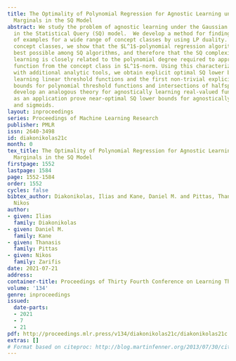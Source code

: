 ```yaml
---
title: The Optimality of Polynomial Regression for Agnostic Learning under Gaussian
  Marginals in the SQ Model
abstract: We study the problem of agnostic learning under the Gaussian distribution
  in the Statistical Query (SQ) model.  We develop a method for finding hard families
  of examples for a wide range of concept classes by using LP duality.  For Boolean-valued
  concept classes, we show that the $L^1$-polynomial regression algorithm is essentially
  best possible among SQ algorithms, and therefore that the SQ complexity of agnostic
  learning is closely related to the polynomial degree required to approximate any
  function from the concept class in $L^1$-norm. Using this characterization along
  with additional analytic tools, we obtain explicit optimal SQ lower bounds for agnostically
  learning linear threshold functions and the first non-trivial explicit SQ lower
  bounds for polynomial threshold functions and intersections of halfspaces. We also
  develop an analogous theory for agnostically learning real-valued functions, and
  as an application prove near-optimal SQ lower bounds for agnostically learning ReLUs
  and sigmoids.
layout: inproceedings
series: Proceedings of Machine Learning Research
publisher: PMLR
issn: 2640-3498
id: diakonikolas21c
month: 0
tex_title: The Optimality of Polynomial Regression for Agnostic Learning under Gaussian
  Marginals in the SQ Model
firstpage: 1552
lastpage: 1584
page: 1552-1584
order: 1552
cycles: false
bibtex_author: Diakonikolas, Ilias and Kane, Daniel M. and Pittas, Thanasis and Zarifis,
  Nikos
author:
- given: Ilias
  family: Diakonikolas
- given: Daniel M.
  family: Kane
- given: Thanasis
  family: Pittas
- given: Nikos
  family: Zarifis
date: 2021-07-21
address:
container-title: Proceedings of Thirty Fourth Conference on Learning Theory
volume: '134'
genre: inproceedings
issued:
  date-parts:
  - 2021
  - 7
  - 21
pdf: http://proceedings.mlr.press/v134/diakonikolas21c/diakonikolas21c.pdf
extras: []
# Format based on citeproc: http://blog.martinfenner.org/2013/07/30/citeproc-yaml-for-bibliographies/
---
```

